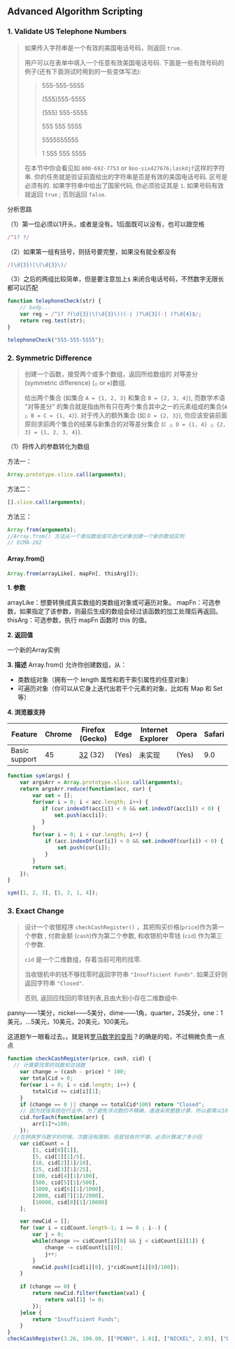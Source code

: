 ## Advanced Algorithm Scripting

### 1. Validate US Telephone Numbers

> 如果传入字符串是一个有效的美国电话号码，则返回 `true`.
>
> 用户可以在表单中填入一个任意有效美国电话号码. 下面是一些有效号码的例子(还有下面测试时用到的一些变体写法):
>
> > 555-555-5555
> >
> > (555)555-5555
> >
> > (555) 555-5555
> >
> > 555 555 5555
> >
> > 5555555555
> >
> > 1 555 555 5555
>
> 在本节中你会看见如 `800-692-7753` or `8oo-six427676;laskdjf`这样的字符串. 你的任务就是验证前面给出的字符串是否是有效的美国电话号码. 区号是必须有的. 如果字符串中给出了国家代码, 你必须验证其是 `1`. 如果号码有效就返回 `true` ; 否则返回 `false`.

分析思路

（1）第一位必须以1开头，或者是没有。1后面既可以没有，也可以跟空格

```javascript
/^1? ?/ 
```

（2）如果第一组有括号，则括号要完整，如果没有就全都没有

```javascript
/(\d{3})|\(\d{3}\)/
```

（3）之后的两组比较简单，但是要注意加上`$` 来闭合电话号码，不然数字无限长都可以匹配

```javascript
function telephoneCheck(str) {
	// body...
	var reg = /^1? ?(\d{3}|\(\d{3}\))(-| )?\d{3}(-| )?\d{4}$/;
	return reg.test(str);
}

telephoneCheck("555-555-5555");
```



### 2. Symmetric Difference

> 创建一个函数，接受两个或多个数组，返回所给数组的 对等差分(symmetric difference) (`△` or `⊕`)数组.
>
> 给出两个集合 (如集合 `A = {1, 2, 3}` 和集合 `B = {2, 3, 4}`), 而数学术语 "对等差分" 的集合就是指由所有只在两个集合其中之一的元素组成的集合(`A △ B = C = {1, 4}`). 对于传入的额外集合 (如 `D = {2, 3}`), 你应该安装前面原则求前两个集合的结果与新集合的对等差分集合 (`C △ D = {1, 4} △ {2, 3} = {1, 2, 3, 4}`).

（1）将传入的参数转化为数组

方法一：

```javascript
Array.prototype.slice.call(arguments);
```

方法二：

```javascript
[].slice.call(arguments);
```

方法三：

```javascript
Array.from(arguments);
//Array.from() 方法从一个类似数组或可迭代对象创建一个新的数组实例
// ECMA-262
```

#### Array.from()

```javascript
Array.from(arrayLike[, mapFn[, thisArg]]);
```

**1. 参数**

arrayLike：想要转换成真实数组的类数组对象或可遍历对象。
mapFn：可选参数，如果指定了该参数，则最后生成的数组会经过该函数的加工处理后再返回。
thisArg：可选参数，执行 mapFn 函数时 this 的值。

**2. 返回值**

一个新的Array实例

**3. 描述**
Array.from() 允许你创建数组，从：

- 类数组对象（拥有一个 length 属性和若干索引属性的任意对象）
- 可遍历对象（你可以从它身上迭代出若干个元素的对象，比如有 Map 和 Set 等）

**4. 浏览器支持**

| Feature       | Chrome | Firefox (Gecko)                          | Edge  | Internet Explorer | Opera | Safari |
| ------------- | ------ | ---------------------------------------- | ----- | ----------------- | ----- | ------ |
| Basic support | 45     | [32](https://developer.mozilla.org/en-US/Firefox/Releases/32) (32) | (Yes) | 未实现               | (Yes) | 9.0    |

```javascript
function sym(args) {
	var argsArr = Array.prototype.slice.call(arguments);
	return argsArr.reduce(function(acc, cur) {
		var set = [];
		for(var i = 0; i < acc.length; i++) {
		   if (cur.indexOf(acc[i]) < 0 && set.indexOf(acc[i]) < 0) {
		       set.push(acc[i]);
		   }
		}
	    for(var i = 0; i < cur.length; i++) {
		    if (acc.indexOf(cur[i]) < 0 && set.indexOf(cur[i]) < 0) {
			    set.push(cur[i]);
		    }
	    }
	    return set;
	});
}

sym([1, 2, 3], [5, 2, 1, 4]);
```



### 3. Exact Change

> 设计一个收银程序 `checkCashRegister()` ，其把购买价格(`price`)作为第一个参数 , 付款金额 (`cash`)作为第二个参数, 和收银机中零钱 (`cid`) 作为第三个参数.
>
> `cid` 是一个二维数组，存着当前可用的找零.
>
> 当收银机中的钱不够找零时返回字符串 `"Insufficient Funds"`. 如果正好则返回字符串 `"Closed"`.
>
> 否则, 返回应找回的零钱列表,且由大到小存在二维数组中.

panny——1美分，nickel——5美分，dime——1角，quarter，25美分，one：1美元，...5美元，10美元，20美元，100美元。

这道题乍一眼看过去。。就是转[罗马数字的变形](https://github.com/HuanXinyue/FreeCodeCamp/blob/master/Intermediate%20Algorithm%20Scripting/3%20roman-numeral-converter.js)？的确是的哈，不过稍微负责一点点

```javascript
function checkCashRegister(price, cash, cid) {
  // 计算要找零的钱数和总钱数
    var change = (cash - price) * 100;
    var totalCid = 0;
    for(var i = 0; i < cid.length; i++) {
    	totalCid += cid[i][1];
    }
    if (change == 0 || change == totalCid*100) return "Closed";
    // 因为找钱系统在行业中，为了避免浮点数的不精确，通通采用整数计算，所以都乘以100
    cid.forEach(function(arr) {
    	arr[1]*=100;
    });
  //在转换罗马数字的时候，次数没有限制，但是钱有时不够，必须计算减了多少回
    var cidCount = [ 
        [1, cid[0][1]], 
        [5, cid[1][1]/5], 
        [10, cid[2][1]/10], 
        [25, cid[3][1]/25], 
        [100, cid[4][1]/100],  
        [500, cid[5][1]/500],
        [1000, cid[6][1]/1000], 
        [2000, cid[7][1]/2000], 
        [10000, cid[8][1]/10000]  
    ];

    var newCid = [];
    for (var i = cidCount.length-1; i >= 0 ; i--) {
    	var j = 0;
    	while(change >= cidCount[i][0] && j < cidCount[i][1]) {
    		change -= cidCount[i][0];
    		j++;
    	}
    	newCid.push([cid[i][0], j*cidCount[i][0]/100]);
    }
    
    if (change == 0) {
    	return newCid.filter(function(val) {
    		return val[1] != 0;
    	});
    }else {
    	return "Insufficient Funds";
    }
}
checkCashRegister(3.26, 100.00, [["PENNY", 1.01], ["NICKEL", 2.05], ["DIME", 3.10], ["QUARTER", 4.25], ["ONE", 90.00], ["FIVE", 55.00], ["TEN", 20.00], ["TWENTY", 60.00], ["ONE HUNDRED", 100.00]]);
```



